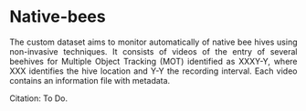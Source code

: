 # Native-bees

<p align="justify">
The custom dataset aims to monitor automatically of native bee hives using non-invasive techniques. It consists of videos of the entry of several beehives for Multiple Object Tracking (MOT) identified as XXXY-Y, where XXX identifies the hive location and Y-Y the recording interval. Each video contains an information file with metadata.
</p>

Citation:
To Do.
